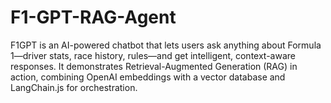 # F1-GPT-RAG-Agent
F1GPT is an AI-powered chatbot that lets users ask anything about Formula 1—driver stats, race history, rules—and get intelligent, context-aware responses. It demonstrates Retrieval-Augmented Generation (RAG) in action, combining OpenAI embeddings with a vector database and LangChain.js for orchestration.
